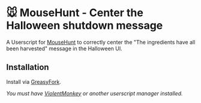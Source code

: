 # 🐭️ MouseHunt - Center the Halloween shutdown message

A Userscript for [MouseHunt](https://mousehuntgame.com) to correctly center the "The ingredients have all been harvested" message in the Halloween UI.

## Installation

Install via [GreasyFork](https://greasyfork.org/en/scripts/454166-mousehunt-center-the-halloween-shutdown-message).

*You must have [ViolentMonkey](https://violentmonkey.github.io/) or another userscript manager installed.*

